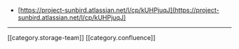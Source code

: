 


* [https://project-sunbird.atlassian.net/l/cp/kUHPjuqJ](https://project-sunbird.atlassian.net/l/cp/kUHPjuqJ)





*****

[[category.storage-team]] 
[[category.confluence]] 
